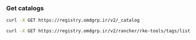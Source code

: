 
### Get catalogs


```bash
curl -X GET https://registry.omdgrp.ir/v2/_catalog
```

```bash
curl -X GET https://registry.omdgrp.ir/v2/rancher/rke-tools/tags/list
```


